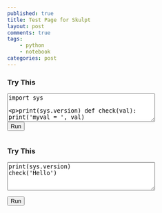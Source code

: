 ```yaml
---
published: true
title: Test Page for Skulpt
layout: post
comments: true
tags:
    - python
    - notebook
categories: post
--- 
```

<link rel="stylesheet" type="text/css" media="all" href="/resources/skulpt/css/codemirror.css">
<link rel="stylesheet" type="text/css" media="all" href="/resources/skulpt/css/solarized.css">

<script src="/resources/skulpt/js/codemirrorepl.js" type="text/javascript"></script>
<script src="/resources/skulpt/js/skulpt.min.js" type="text/javascript"></script>
<script src="/resources/skulpt/js/skulpt-stdlib.js" type="text/javascript"></script>
<script src="/resources/skulpt/js/python.js" type="text/javascript"></script>
<script src="/resources/skulpt/js/env/editor.js" type="text/javascript"></script>



<style type='text/css'>
    .CodeMirror { width: 90%; height: auto; border: 1px solid black; }
    .Output { width: 90%; height: auto; border: 0px; }
</style>

### Try This
<form>
<textarea id="yourcode1" cols="40" rows="4">
import sys

print(sys.version)
def check(val):
    print('myval = ', val)
</textarea><br />
<button type="button" id="button1">Run</button>
<pre id="output1" class='Output'></pre>
<div id="mycanvas1"></div>
</form>

### Try This
<form>
<textarea id="yourcode2" cols="40" rows="4">
print(sys.version)
check('Hello')
</textarea><br />

<button type="button" id="button2">Run</button>
<pre id="output2" class='Output'></pre>
<div id="mycanvas2"></div>
</form>

